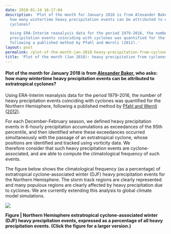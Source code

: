 ```yaml
---
date: 2018-01-24 16:17:04
description: 'Plot of the month for January 2018 is from Alexander Baker, who asks:
  how many wintertime heavy precipitation events can be attributed to extratropical
  cyclones?

  Using ERA-Interim reanalysis data for the period 1979-2016, the number of heavy
  precipitation events coinciding with cyclones was quantified for the Northern Hemisphere,
  following a published method by Pfahl and Wernli (2012).'
layout: post
permalink: /plot-of-the-month-jan-2018-heavy-precipitation-from-cyclones/
title: 'Plot of the month (Jan 2018): heavy precipitation from cyclones'
---
```


<h4>Plot of the month for January 2018 is from <a href="https://www.researchgate.net/profile/Alexander_Baker3" target="_blank">Alexander Baker</a>, who asks: how many wintertime heavy precipitation events can be attributed to extratropical cyclones?</h4>
<p>Using ERA-Interim reanalysis data for the period 1979-2016, the number of heavy precipitation events coinciding with cyclones was quantified for the Northern Hemisphere, following a published method by <a href="https://journals.ametsoc.org/doi/abs/10.1175/JCLI-D-11-00705.1" target="_blank">Pfahl and Wernli (2012)</a>.</p>
<p>For each December-February season, we defined heavy precipitation events in 6-hourly precipitation accumulations as exceedances of the 95th percentile, and then identified where these exceedances occurred simultaneously with the passage of an extratropical cyclone, whose positions are identified and tracked using vorticity data. We therefore consider that such heavy precipitation events are cyclone-associated, and are able to compute the climatological frequency of such events.</p>
<p>The figure below shows the climatological frequency (as a percentage) of extratropical cyclone-associated winter (DJF) heavy precipitation events for the Northern Hemisphere. The storm track regions are clearly represented and many populous regions are clearly affected by heavy precipitation due to cyclones. We are currently extending this analysis to global climate model simulations.</p>
<p></p>
<p><a href="https://hrcm.ceda.ac.uk/hrcm/static/media/uploads/Figures/erai_cyclone_xprecip.jpg"><img src="https://hrcm.ceda.ac.uk/hrcm/static/media/uploads/Figures/erai_cyclone_xprecip.jpg"></a></p>
<p><strong>Figure | Northern Hemisphere extratropical cyclone-associated winter (DJF) heavy precipitation events, expressed as a percentage of all heavy precipitation events. (Click the figure for a larger version.)</strong></p>
